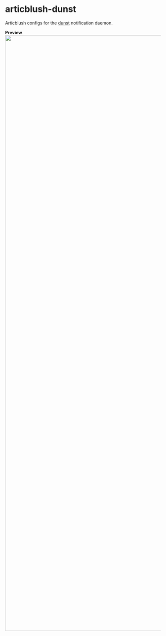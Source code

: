 # articblush-dunst
Articblush configs for the [dunst](https://dunst-project.org/) notification daemon.

**Preview**
<br><img src="https://i.imgur.com/W39ri2F.png?size=4096" width="1920"><br>
